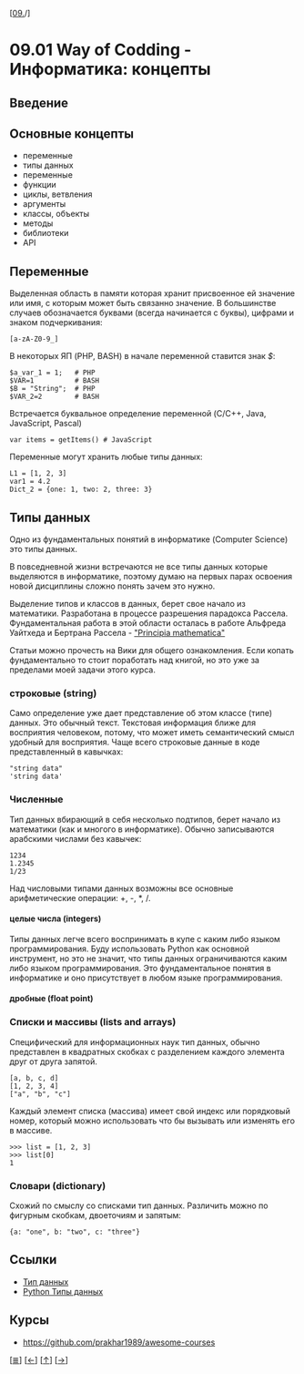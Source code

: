 <!--
File          : 09.01.md

Created       : Tue 14 Jul 2015 23:51:13 UTC+02
Last Modified : Thu 13 Aug 2015 08:15:18
-->

\[[09.](./09.md "Информатика")/]
# 09.01 Way of Codding - Информатика: концепты #

## Введение ##


## Основные концепты ##


-   переменные
-   типы данных
-   переменные
-   функции
-   циклы, ветвления
-   аргументы
-   классы, объекты
-   методы
-   библиотеки
-   API

## Переменные ##
Выделенная область в памяти которая хранит присвоенное ей значение или имя, с
которым может быть связанно значение.
В большинстве случаев обозначается буквами (всегда начинается с буквы), цифрами
и знаком подчеркивания:

    [a-zA-Z0-9_]

В некоторых ЯП (PHP, BASH) в начале переменной ставится знак _$_:

    $a_var_1 = 1;   # PHP
    $VAR=1          # BASH
    $B = "String";  # PHP
    $VAR_2=2        # BASH

Встречается буквальное определение переменной (C/C++, Java, JavaScript, Pascal)

    var items = getItems() # JavaScript

Переменные могут хранить любые типы данных:

    L1 = [1, 2, 3]
    var1 = 4.2
    Dict_2 = {one: 1, two: 2, three: 3}

## Типы данных ##
Одно из фундаментальных понятий в информатике (Computer Science) это типы
данных.

В повседневной жизни встречаются не все типы данных которые выделяются в
информатике, поэтому думаю на первых парах освоения новой дисциплины сложно
понять зачем это нужно.


Выделение типов и классов в данных, берет свое начало из математики. Разработана
в процессе разрешения парадокса Рассела. Фундаментальная работа в этой области
осталась в работе Альфреда Уайтхеда и Бертрана Рассела -
["Principia mathematica"](https://ru.wikipedia.org/wiki/Principia_Mathematica
"Ссылка на Wiki")

Статьи можно прочесть на Вики для общего ознакомления. Если копать
фундаментально то стоит поработать над книгой, но это уже за пределами моей
задачи этого курса.

### строковые (string) ###
Само определение уже дает представление об этом классе (типе) данных. Это
обычный текст. Текстовая информация ближе для восприятия человеком, потому, что
может иметь семантический смысл удобный для восприятия. Чаще всего строковые
данные в коде представленный в кавычках:

    "string data"
    'string data'

### Численные ###
Тип данных вбирающий в себя несколько подтипов, берет начало из математики (как
и многого в информатике). Обычно записываются арабскими числами без кавычек:

    1234
    1.2345
    1/23

Над числовыми типами данных возможны все основные арифметические операции: +, -,
*, /.

#### целые числа (integers) ####
Типы данных легче всего воспринимать в купе с каким либо языком
программирования. Буду использовать Python  как основной инструмент, но это не
значит, что типы данных ограничиваются каким либо языком программирования. Это
фундаментальное понятия в информатике и оно присутствует в любом языке
программирования. 

#### дробные (float point) ####

### Списки и массивы (lists and arrays) ###
Специфический для информационных наук тип данных, обычно представлен в
квадратных скобках с разделением каждого элемента друг от друга запятой.

    [a, b, c, d]
    [1, 2, 3, 4]
    ["a", "b", "c"]

Каждый элемент списка (массива) имеет свой индекс или порядковый номер, который
можно использовать что бы вызывать или изменять его в массиве.

    >>> list = [1, 2, 3]
    >>> list[0]
    1

### Словари (dictionary) ###
Схожий по смыслу со списками тип данных. Различить можно по фигурным скобкам,
двоеточиям и запятым:

    {a: "one", b: "two", c: "three"}

## Ссылки ##
*   [Тип данных](https://goo.gl/ccGIPn "Wiki")
*   [Python Типы данных](http://habrahabr.ru/post/49671/ "Habr")

## Курсы  ##
*   https://github.com/prakhar1989/awesome-courses

\[[≣](../../README_ru.md#Содержание "Содержание")\]
\[[←](./04.e.md "Задания")\]
\[[↑](./09.01.md#0901-way-of-codding---Информатика-концепты "Вверх")\]
\[[→](./10.00.md "Проэкт")\]

